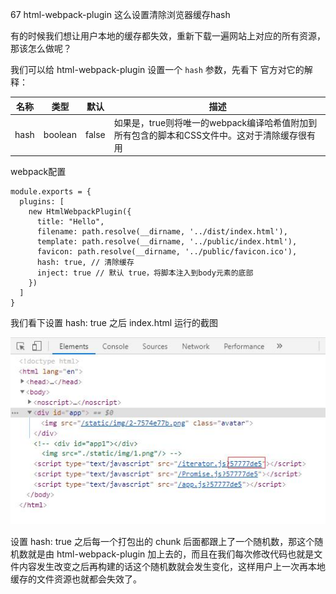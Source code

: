 67 html-webpack-plugin 这么设置清除浏览器缓存hash

有的时候我们想让用户本地的缓存都失效，重新下载一遍网站上对应的所有资源，那该怎么做呢？

我们可以给 html-webpack-plugin 设置一个 `hash` 参数，先看下 官方对它的解释：

名称 | 类型 | 默认 | 描述
---|---|---|---
hash | boolean | false | 如果是，true则将唯一的webpack编译哈希值附加到所有包含的脚本和CSS文件中。这对于清除缓存很有用

webpack配置

```
module.exports = {
  plugins: [
    new HtmlWebpackPlugin({
      title: "Hello",
      filename: path.resolve(__dirname, '../dist/index.html'),
      template: path.resolve(__dirname, '../public/index.html'),
      favicon: path.resolve(__dirname, '../public/favicon.ico'),
      hash: true, // 清除缓存
      inject: true // 默认 true，将脚本注入到body元素的底部
    })
  ]
}
```

我们看下设置 hash: true 之后 index.html 运行的截图

![image](./12.jpg)

设置 hash: true 之后每一个打包出的 chunk 后面都跟上了一个随机数，那这个随机数就是由 html-webpack-plugin 加上去的，而且在我们每次修改代码也就是文件内容发生改变之后再构建的话这个随机数就会发生变化，这样用户上一次再本地缓存的文件资源也就都会失效了。

